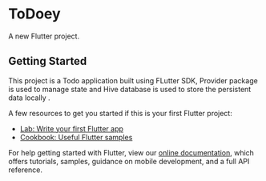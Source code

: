 # ToDoey

A new Flutter project.

## Getting Started

This project is a Todo application built using FLutter SDK, Provider package is used to manage state and Hive database is used to store the persistent data locally .

A few resources to get you started if this is your first Flutter project:

- [Lab: Write your first Flutter app](https://flutter.dev/docs/get-started/codelab)
- [Cookbook: Useful Flutter samples](https://flutter.dev/docs/cookbook)

For help getting started with Flutter, view our
[online documentation](https://flutter.dev/docs), which offers tutorials,
samples, guidance on mobile development, and a full API reference.
